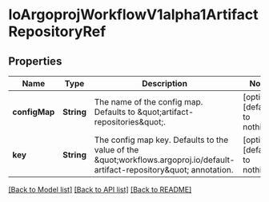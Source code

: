 # IoArgoprojWorkflowV1alpha1ArtifactRepositoryRef


## Properties
Name | Type | Description | Notes
------------ | ------------- | ------------- | -------------
**configMap** | **String** | The name of the config map. Defaults to \&quot;artifact-repositories\&quot;. | [optional] [default to nothing]
**key** | **String** | The config map key. Defaults to the value of the \&quot;workflows.argoproj.io/default-artifact-repository\&quot; annotation. | [optional] [default to nothing]


[[Back to Model list]](../README.md#models) [[Back to API list]](../README.md#api-endpoints) [[Back to README]](../README.md)


